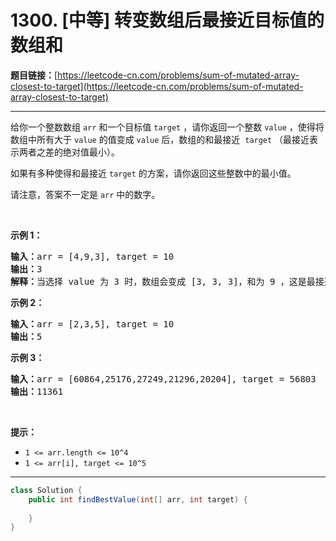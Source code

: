 # 1300. [中等] 转变数组后最接近目标值的数组和

**题目链接：**[https://leetcode-cn.com/problems/sum-of-mutated-array-closest-to-target](https://leetcode-cn.com/problems/sum-of-mutated-array-closest-to-target)

---

<div class="content__1Y2H">
 <div class="notranslate">
  <p>给你一个整数数组&nbsp;<code>arr</code> 和一个目标值&nbsp;<code>target</code> ，请你返回一个整数&nbsp;<code>value</code>&nbsp;，使得将数组中所有大于&nbsp;<code>value</code> 的值变成&nbsp;<code>value</code> 后，数组的和最接近&nbsp; <code>target</code>&nbsp;（最接近表示两者之差的绝对值最小）。</p> 
  <p>如果有多种使得和最接近&nbsp;<code>target</code>&nbsp;的方案，请你返回这些整数中的最小值。</p> 
  <p>请注意，答案不一定是&nbsp;<code>arr</code> 中的数字。</p> 
  <p>&nbsp;</p> 
  <p><strong>示例 1：</strong></p> 
  <pre class="language-text"><strong>输入：</strong>arr = [4,9,3], target = 10
<strong>输出：</strong>3
<strong>解释：</strong>当选择 value 为 3 时，数组会变成 [3, 3, 3]，和为 9 ，这是最接近 target 的方案。
</pre> 
  <p><strong>示例 2：</strong></p> 
  <pre class="language-text"><strong>输入：</strong>arr = [2,3,5], target = 10
<strong>输出：</strong>5
</pre> 
  <p><strong>示例 3：</strong></p> 
  <pre class="language-text"><strong>输入：</strong>arr = [60864,25176,27249,21296,20204], target = 56803
<strong>输出：</strong>11361
</pre> 
  <p>&nbsp;</p> 
  <p><strong>提示：</strong></p> 
  <ul> 
   <li><code>1 &lt;= arr.length &lt;= 10^4</code></li> 
   <li><code>1 &lt;= arr[i], target &lt;= 10^5</code></li> 
  </ul> 
 </div>
</div>

---

```java
class Solution {
    public int findBestValue(int[] arr, int target) {
        
    }
}
```